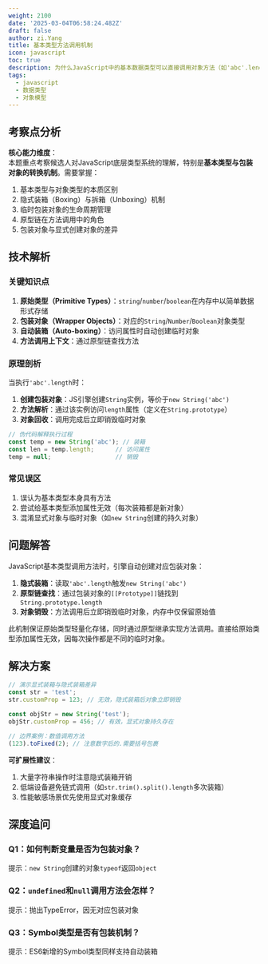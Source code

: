 ```yaml
---
weight: 2100
date: '2025-03-04T06:58:24.482Z'
draft: false
author: zi.Yang
title: 基本类型方法调用机制
icon: javascript
toc: true
description: 为什么JavaScript中的基本数据类型可以直接调用对象方法（如'abc'.length）？请详细说明其底层实现机制和临时包装对象的创建销毁过程。
tags:
  - javascript
  - 数据类型
  - 对象模型
---
```


## 考察点分析

**核心能力维度**：  
本题重点考察候选人对JavaScript底层类型系统的理解，特别是**基本类型与包装对象的转换机制**。需要掌握：

1. 基本类型与对象类型的本质区别
2. 隐式装箱（Boxing）与拆箱（Unboxing）机制
3. 临时包装对象的生命周期管理
4. 原型链在方法调用中的角色
5. 包装对象与显式创建对象的差异

## 技术解析

### 关键知识点

1. **原始类型（Primitive Types）**：`string`/`number`/`boolean`在内存中以简单数据形式存储
2. **包装对象（Wrapper Objects）**：对应的`String`/`Number`/`Boolean`对象类型
3. **自动装箱（Auto-boxing）**：访问属性时自动创建临时对象
4. **方法调用上下文**：通过原型链查找方法

### 原理剖析

当执行`'abc'.length`时：

1. **创建包装对象**：JS引擎创建`String`实例，等价于`new String('abc')`
2. **方法解析**：通过该实例访问`length`属性（定义在`String.prototype`）
3. **对象回收**：调用完成后立即销毁临时对象

```javascript
// 伪代码解释执行过程
const temp = new String('abc'); // 装箱
const len = temp.length;      // 访问属性
temp = null;                  // 销毁
```

### 常见误区

1. 误认为基本类型本身具有方法
2. 尝试给基本类型添加属性无效（每次装箱都是新对象）
3. 混淆显式对象与临时对象（如`new String`创建的持久对象）

## 问题解答

JavaScript基本类型调用方法时，引擎自动创建对应包装对象：  

1. **隐式装箱**：读取`'abc'.length`触发`new String('abc')`  
2. **原型链查找**：通过包装对象的`[[Prototype]]`链找到`String.prototype.length`  
3. **对象销毁**：方法调用后立即销毁临时对象，内存中仅保留原始值  

此机制保证原始类型轻量化存储，同时通过原型继承实现方法调用。直接给原始类型添加属性无效，因每次操作都是不同的临时对象。

## 解决方案

```javascript
// 演示显式装箱与隐式装箱差异
const str = 'test';
str.customProp = 123; // 无效，隐式装箱后对象立即销毁

const objStr = new String('test');
objStr.customProp = 456; // 有效，显式对象持久存在

// 边界案例：数值调用方法
(123).toFixed(2); // 注意数字后的.需要括号包裹
```

**可扩展性建议**：  

1. 大量字符串操作时注意隐式装箱开销  
2. 低端设备避免链式调用（如`str.trim().split().length`多次装箱）
3. 性能敏感场景优先使用显式对象缓存

## 深度追问

### Q1：如何判断变量是否为包装对象？

提示：`new String`创建的对象`typeof`返回`object`

### Q2：`undefined`和`null`调用方法会怎样？

提示：抛出TypeError，因无对应包装对象

### Q3：Symbol类型是否有包装机制？

提示：ES6新增的Symbol类型同样支持自动装箱
